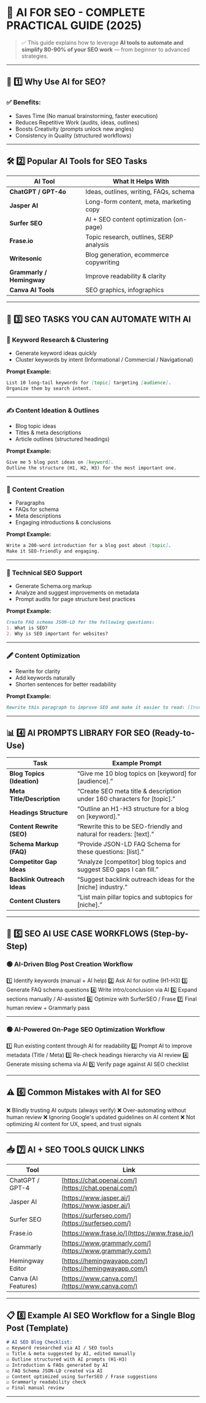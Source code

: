 

# 🤖 AI FOR SEO - COMPLETE PRACTICAL GUIDE (2025)

> ✅ This guide explains how to leverage **AI tools to automate and simplify 80-90% of your SEO work** — from beginner to advanced strategies.

---

## 📌 **1️⃣ Why Use AI for SEO?**

### ✅ Benefits:

* Saves Time (No manual brainstorming, faster execution)
* Reduces Repetitive Work (audits, ideas, outlines)
* Boosts Creativity (prompts unlock new angles)
* Consistency in Quality (structured workflows)

---

## 🛠️ **2️⃣ Popular AI Tools for SEO Tasks**

| AI Tool                   | What It Helps With                      |
| ------------------------- | --------------------------------------- |
| **ChatGPT / GPT-4o**      | Ideas, outlines, writing, FAQs, schema  |
| **Jasper AI**             | Long-form content, meta, marketing copy |
| **Surfer SEO**            | AI + SEO content optimization (on-page) |
| **Frase.io**              | Topic research, outlines, SERP analysis |
| **Writesonic**            | Blog generation, ecommerce copywriting  |
| **Grammarly / Hemingway** | Improve readability & clarity           |
| **Canva AI Tools**        | SEO graphics, infographics              |

---

## 📝 **3️⃣ SEO TASKS YOU CAN AUTOMATE WITH AI**

### 🔎 **Keyword Research & Clustering**

* Generate keyword ideas quickly
* Cluster keywords by intent (Informational / Commercial / Navigational)

**Prompt Example:**

```markdown
List 10 long-tail keywords for [topic] targeting [audience].
Organize them by search intent.
```

---

### ✍️ **Content Ideation & Outlines**

* Blog topic ideas
* Titles & meta descriptions
* Article outlines (structured headings)

**Prompt Example:**

```markdown
Give me 5 blog post ideas on [keyword].
Outline the structure (H1, H2, H3) for the most important one.
```

---

### 📄 **Content Creation**

* Paragraphs
* FAQs for schema
* Meta descriptions
* Engaging introductions & conclusions

**Prompt Example:**

```markdown
Write a 200-word introduction for a blog post about [topic].
Make it SEO-friendly and engaging.
```

---

### 🔧 **Technical SEO Support**

* Generate Schema.org markup
* Analyze and suggest improvements on metadata
* Prompt audits for page structure best practices

**Prompt Example:**

```markdown
Create FAQ schema JSON-LD for the following questions:
1. What is SEO?
2. Why is SEO important for websites?
```

---

### 🖋️ **Content Optimization**

* Rewrite for clarity
* Add keywords naturally
* Shorten sentences for better readability

**Prompt Example:**

```markdown
Rewrite this paragraph to improve SEO and make it easier to read: [Insert text].
```

---

## 📊 **4️⃣ AI PROMPTS LIBRARY FOR SEO (Ready-to-Use)**

| Task                        | Example Prompt                                                           |
| --------------------------- | ------------------------------------------------------------------------ |
| **Blog Topics (Ideation)**  | “Give me 10 blog topics on \[keyword] for \[audience].”                  |
| **Meta Title/Description**  | “Create SEO meta title & description under 160 characters for \[topic].” |
| **Headings Structure**      | “Outline an H1-H3 structure for a blog on \[keyword].”                   |
| **Content Rewrite (SEO)**   | “Rewrite this to be SEO-friendly and natural for readers: \[text].”      |
| **Schema Markup (FAQ)**     | “Provide JSON-LD FAQ Schema for these questions: \[list].”               |
| **Competitor Gap Ideas**    | “Analyze \[competitor] blog topics and suggest SEO gaps I can fill.”     |
| **Backlink Outreach Ideas** | “Suggest backlink outreach ideas for the \[niche] industry.”             |
| **Content Clusters**        | “List main pillar topics and subtopics for \[niche].”                    |

---

## 🚩 **5️⃣ SEO AI USE CASE WORKFLOWS (Step-by-Step)**

### 🟢 **AI-Driven Blog Post Creation Workflow**

1️⃣ Identify keywords (manual + AI help)
2️⃣ Ask AI for outline (H1-H3)
3️⃣ Generate FAQ schema questions
4️⃣ Write intro/conclusion via AI
5️⃣ Expand sections manually / AI-assisted
6️⃣ Optimize with SurferSEO / Frase
7️⃣ Final human review + Grammarly pass

---

### 🟢 **AI-Powered On-Page SEO Optimization Workflow**

1️⃣ Run existing content through AI for readability
2️⃣ Prompt AI to improve metadata (Title / Meta)
3️⃣ Re-check headings hierarchy via AI review
4️⃣ Generate missing schema via AI
5️⃣ Verify page against AI SEO checklist

---

## ⚠️ **6️⃣ Common Mistakes with AI for SEO**

❌ Blindly trusting AI outputs (always verify)
❌ Over-automating without human review
❌ Ignoring Google's updated guidelines on AI content
❌ Not optimizing AI content for UX, speed, and trust signals

---

## 📥 **7️⃣ AI + SEO TOOLS QUICK LINKS**

| Tool                | Link                                                     |
| ------------------- | -------------------------------------------------------- |
| ChatGPT / GPT-4     | [https://chat.openai.com/](https://chat.openai.com/)     |
| Jasper AI           | [https://www.jasper.ai/](https://www.jasper.ai/)         |
| Surfer SEO          | [https://surferseo.com/](https://surferseo.com/)         |
| Frase.io            | [https://www.frase.io/](https://www.frase.io/)           |
| Grammarly           | [https://www.grammarly.com/](https://www.grammarly.com/) |
| Hemingway Editor    | [https://hemingwayapp.com/](https://hemingwayapp.com/)   |
| Canva (AI Features) | [https://www.canva.com/](https://www.canva.com/)         |

---

## 📋 **8️⃣ Example AI SEO Workflow for a Single Blog Post (Template)**

```markdown
# AI SEO Blog Checklist:
☑ Keyword researched via AI / SEO tools
☑ Title & meta suggested by AI, edited manually
☑ Outline structured with AI prompts (H1-H3)
☑ Introduction & FAQs generated by AI
☑ FAQ Schema JSON-LD created via AI
☑ Content optimized using SurferSEO / Frase suggestions
☑ Grammarly readability check
☑ Final manual review
```

---

